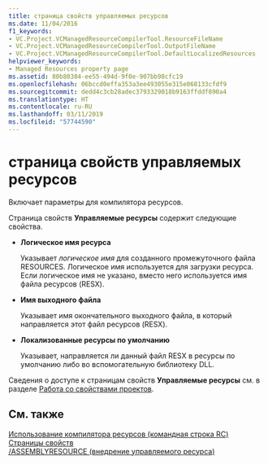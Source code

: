 ```yaml
---
title: страница свойств управляемых ресурсов
ms.date: 11/04/2016
f1_keywords:
- VC.Project.VCManagedResourceCompilerTool.ResourceFileName
- VC.Project.VCManagedResourceCompilerTool.OutputFileName
- VC.Project.VCManagedResourceCompilerTool.DefaultLocalizedResources
helpviewer_keywords:
- Managed Resources property page
ms.assetid: 80b80384-ee55-494d-9f0e-907bb98cfc19
ms.openlocfilehash: 06bccd0effa353a3ee493055e315e068133cfdf9
ms.sourcegitcommit: dedd4c3cb28adec3793329018b9163ffddf890a4
ms.translationtype: HT
ms.contentlocale: ru-RU
ms.lasthandoff: 03/11/2019
ms.locfileid: "57744590"
---
```

# <a name="managed-resources-property-page"></a>страница свойств управляемых ресурсов

Включает параметры для компилятора ресурсов.

Страница свойств **Управляемые ресурсы** содержит следующие свойства.

- **Логическое имя ресурса**

   Указывает *логическое имя* для созданного промежуточного файла RESOURCES. Логическое имя используется для загрузки ресурса. Если логическое имя не указано, вместо него используется имя файла ресурсов (RESX).

- **Имя выходного файла**

   Указывает имя окончательного выходного файла, в который направляется этот файл ресурсов (RESX).

- **Локализованные ресурсы по умолчанию**

   Указывает, направляется ли данный файл RESX в ресурсы по умолчанию либо во вспомогательную библиотеку DLL.

Сведения о доступе к страницам свойств **Управляемые ресурсы** см. в разделе [Работа со свойствами проектов](../ide/working-with-project-properties.md).

## <a name="see-also"></a>См. также

[Использование компилятора ресурсов (командная строка RC)](/windows/desktop/menurc/using-rc-the-rc-command-line-)<br>
[Страницы свойств](../ide/property-pages-visual-cpp.md)<br>
[/ASSEMBLYRESOURCE (внедрение управляемого ресурса)](../build/reference/assemblyresource-embed-a-managed-resource.md)
